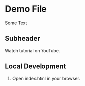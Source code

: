# Demo File 

Some Text

## Subheader 

Watch tutorial on YouTube.

 ## Local Development

 1. Open index.html in your browser.